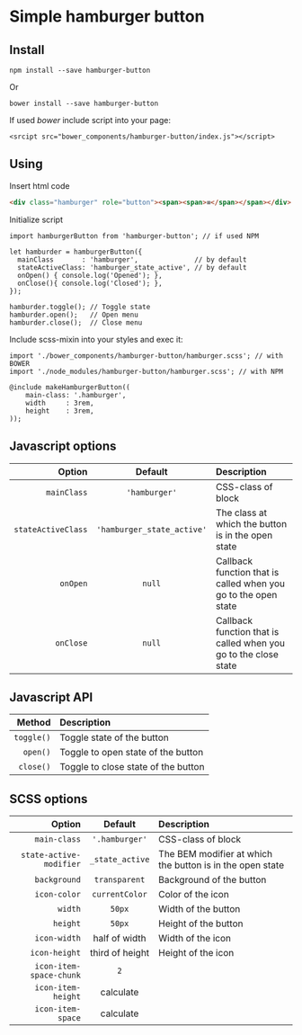 # Simple hamburger button

## Install
 
```
npm install --save hamburger-button
```

Or

```
bower install --save hamburger-button
```

If used _bower_ include script into your page:

```
<srcipt src="bower_components/hamburger-button/index.js"></script>
```

## Using

Insert html code

```html
<div class="hamburger" role="button"><span><span>≡</span></span></div>
```

Initialize script

```
import hamburgerButton from 'hamburger-button'; // if used NPM

let hamburder = hamburgerButton({
  mainClass       : 'hamburger',              // by default
  stateActiveClass: 'hamburger_state_active', // by default
  onOpen() { console.log('Opened'); },
  onClose(){ console.log('Closed'); },
});

hamburder.toggle(); // Toggle state
hamburder.open();   // Open menu
hamburder.close();  // Close menu
```

Include scss-mixin into your styles and exec it:

```
import './bower_components/hamburger-button/hamburger.scss'; // with BOWER
import './node_modules/hamburger-button/hamburger.scss'; // with NPM

@include makeHamburgerButton((
    main-class: '.hamburger',
    width     : 3rem,
    height    : 3rem,
));
```

## Javascript options

| Option | Default | Description
|---:|:---:|:---|
| `mainClass`        | `'hamburger'`             | CSS-class of block
| `stateActiveClass` | `'hamburger_state_active'`| The class at which the button is in the open state
| `onOpen`           | `null`                    | Callback function that is called when you go to the open state
| `onClose`          | `null`                    | Callback function that is called when you go to the close state

## Javascript API

| Method | Description
|---:|:---
| `toggle()` | Toggle state of the button
| `open()`   | Toggle to open state of the button
| `close()`  | Toggle to close state of the button

## SCSS options

| Option | Default | Description
|---:|:---:|:---|
| `main-class`            | `'.hamburger'`  | CSS-class of block
| `state-active-modifier` | `_state_active` | The BEM modifier at which the button is in the open state
| `background`            | `transparent`   | Background of the button
| `icon-color`            | `currentColor`  | Color of the icon
| `width`                 | `50px`          | Width of the button
| `height`                | `50px`          | Height of the button
| `icon-width`            | half of width   | Width of the icon
| `icon-height`           | third of height | Height of the icon
| `icon-item-space-chunk` | `2`             |
| `icon-item-height`      | calculate       |
| `icon-item-space`       | calculate       |

